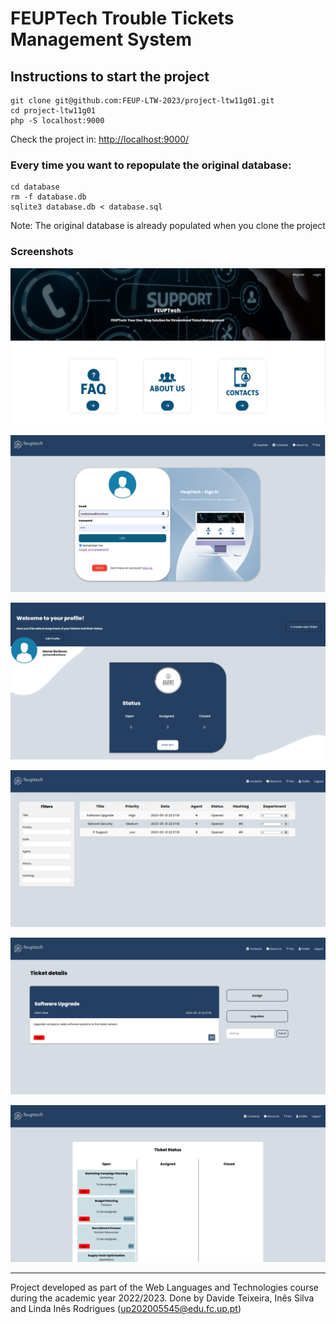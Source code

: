 # FEUPTech Trouble Tickets Management System

## Instructions to start the project

```
git clone git@github.com:FEUP-LTW-2023/project-ltw11g01.git
cd project-ltw11g01
php -S localhost:9000
```
Check the project in:
[http://localhost:9000/](http://localhost:9000/)

### Every time you want to repopulate the original database:

```
cd database
rm -f database.db
sqlite3 database.db < database.sql
```

Note: The original database is already populated when you clone the project


### Screenshots


![../screenshots/index.png](screenshots/index.png)


![../screenshots/login.png](screenshots/login.png)


![../screenshots/profile.png](screenshots/profile.png)


![../screenshots/all_tickets.png](screenshots/all_tickets.png)


![../screenshots/ticket_detail.png](screenshots/ticket_detail.png)

![../screenshots/tickets_user.png](screenshots/tickets_user.png)

---

Project developed as part of the Web Languages and Technologies course during the academic year 2022/2023. Done by Davide Teixeira, Inês Silva and Linda Inês Rodrigues (up202005545@edu.fc.up.pt)



